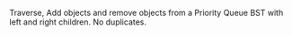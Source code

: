 Traverse, Add objects and remove objects from a Priority Queue BST with left and right children. No duplicates.
